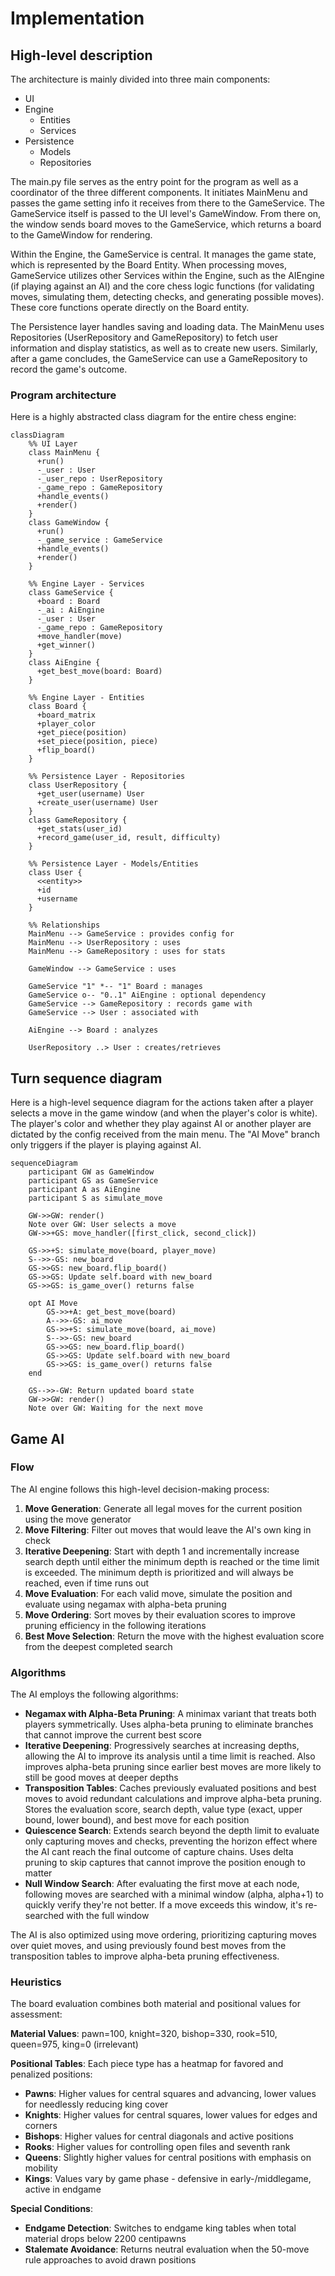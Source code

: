 # Implementation

## High-level description

The architecture is mainly divided into three main components:

- UI
- Engine
  - Entities
  - Services
- Persistence
  - Models
  - Repositories

The main.py file serves as the entry point for the program as well as a coordinator of the three different components. It initiates MainMenu and passes the game setting info it receives from there to the GameService. The GameService itself is passed to the UI level's GameWindow. From there on, the window sends board moves to the GameService, which returns a board to the GameWindow for rendering.

Within the Engine, the GameService is central. It manages the game state, which is represented by the Board Entity. When processing moves, GameService utilizes other Services within the Engine, such as the AIEngine (if playing against an AI) and the core chess logic functions (for validating moves, simulating them, detecting checks, and generating possible moves). These core functions operate directly on the Board entity.

The Persistence layer handles saving and loading data. The MainMenu uses Repositories (UserRepository and GameRepository) to fetch user information and display statistics, as well as to create new users. Similarly, after a game concludes, the GameService can use a GameRepository to record the game's outcome.

### Program architecture

Here is a highly abstracted class diagram for the entire chess engine:

```mermaid
classDiagram
    %% UI Layer
    class MainMenu {
      +run()
      -_user : User
      -_user_repo : UserRepository
      -_game_repo : GameRepository
      +handle_events()
      +render()
    }
    class GameWindow {
      +run()
      -_game_service : GameService
      +handle_events()
      +render()
    }

    %% Engine Layer - Services
    class GameService {
      +board : Board
      -_ai : AiEngine
      -_user : User
      -_game_repo : GameRepository
      +move_handler(move)
      +get_winner()
    }
    class AiEngine {
      +get_best_move(board: Board)
    }

    %% Engine Layer - Entities
    class Board {
      +board_matrix
      +player_color
      +get_piece(position)
      +set_piece(position, piece)
      +flip_board()
    }

    %% Persistence Layer - Repositories
    class UserRepository {
      +get_user(username) User
      +create_user(username) User
    }
    class GameRepository {
      +get_stats(user_id)
      +record_game(user_id, result, difficulty)
    }

    %% Persistence Layer - Models/Entities
    class User {
      <<entity>>
      +id
      +username
    }

    %% Relationships
    MainMenu --> GameService : provides config for
    MainMenu --> UserRepository : uses
    MainMenu --> GameRepository : uses for stats

    GameWindow --> GameService : uses

    GameService "1" *-- "1" Board : manages
    GameService o-- "0..1" AiEngine : optional dependency
    GameService --> GameRepository : records game with
    GameService --> User : associated with

    AiEngine --> Board : analyzes

    UserRepository ..> User : creates/retrieves

```

## Turn sequence diagram

Here is a high-level sequence diagram for the actions taken after a player selects a move in the game window (and when the player's color is white). The player's color and whether they play against AI or another player are dictated by the config received from the main menu. The "AI Move" branch only triggers if the player is playing against AI.

```mermaid
sequenceDiagram
    participant GW as GameWindow
    participant GS as GameService
    participant A as AiEngine
    participant S as simulate_move

    GW->>GW: render()
    Note over GW: User selects a move
    GW->>+GS: move_handler([first_click, second_click])

    GS->>+S: simulate_move(board, player_move)
    S-->>-GS: new_board
    GS->>GS: new_board.flip_board()
    GS->>GS: Update self.board with new_board
    GS->>GS: is_game_over() returns false

    opt AI Move
        GS->>+A: get_best_move(board)
        A-->>-GS: ai_move
        GS->>+S: simulate_move(board, ai_move)
        S-->>-GS: new_board
        GS->>GS: new_board.flip_board()
        GS->>GS: Update self.board with new_board
        GS->>GS: is_game_over() returns false
    end

    GS-->>-GW: Return updated board state
    GW->>GW: render()
    Note over GW: Waiting for the next move
```

## Game AI

### Flow

The AI engine follows this high-level decision-making process:

1. **Move Generation**: Generate all legal moves for the current position using the move generator
2. **Move Filtering**: Filter out moves that would leave the AI's own king in check
3. **Iterative Deepening**: Start with depth 1 and incrementally increase search depth until either the minimum depth is reached or the time limit is exceeded. The minimum depth is prioritized and will always be reached, even if time runs out
4. **Move Evaluation**: For each valid move, simulate the position and evaluate using negamax with alpha-beta pruning
5. **Move Ordering**: Sort moves by their evaluation scores to improve pruning efficiency in the following iterations
6. **Best Move Selection**: Return the move with the highest evaluation score from the deepest completed search

### Algorithms

The AI employs the following algorithms:

- **Negamax with Alpha-Beta Pruning**: A minimax variant that treats both players symmetrically. Uses alpha-beta pruning to eliminate branches that cannot improve the current best score
- **Iterative Deepening**: Progressively searches at increasing depths, allowing the AI to improve its analysis until a time limit is reached. Also improves alpha-beta pruning since earlier best moves are more likely to still be good moves at deeper depths
- **Transposition Tables**: Caches previously evaluated positions and best moves to avoid redundant calculations and improve alpha-beta pruning. Stores the evaluation score, search depth, value type (exact, upper bound, lower bound), and best move for each position
- **Quiescence Search**: Extends search beyond the depth limit to evaluate only capturing moves and checks, preventing the horizon effect where the AI cant reach the final outcome of capture chains. Uses delta pruning to skip captures that cannot improve the position enough to matter
- **Null Window Search**: After evaluating the first move at each node, following moves are searched with a minimal window (alpha, alpha+1) to quickly verify they're not better. If a move exceeds this window, it's re-searched with the full window

The AI is also optimized using move ordering, prioritizing capturing moves over quiet moves, and using previously found best moves from the transposition tables to improve alpha-beta pruning effectiveness.

### Heuristics

The board evaluation combines both material and positional values for assessment:

**Material Values**: pawn=100, knight=320, bishop=330, rook=510, queen=975, king=0 (irrelevant)

**Positional Tables**: Each piece type has a heatmap for favored and penalized positions:

- **Pawns**: Higher values for central squares and advancing, lower values for needlessly reducing king cover
- **Knights**: Higher values for central squares, lower values for edges and corners
- **Bishops**: Higher values for central diagonals and active positions
- **Rooks**: Higher values for controlling open files and seventh rank
- **Queens**: Slightly higher values for central positions with emphasis on mobility
- **Kings**: Values vary by game phase - defensive in early-/middlegame, active in endgame

**Special Conditions**:

- **Endgame Detection**: Switches to endgame king tables when total material drops below 2200 centipawns
- **Stalemate Avoidance**: Returns neutral evaluation when the 50-move rule approaches to avoid drawn positions
